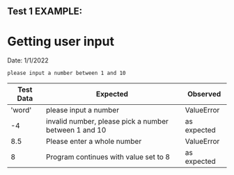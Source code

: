 ## Test 1 EXAMPLE:
# Getting user input

Date: 1/1/2022

```please input a number between 1 and 10```

| Test Data | Expected | Observed |
| --------- | -------- | -------- |
| 'word'    | please input a number | ValueError
| -4        | invalid number, please pick a number between 1 and 10 | as expected 
8.5         | Please enter a whole number | ValueError |
8           | Program continues with value set to 8 | as expected

